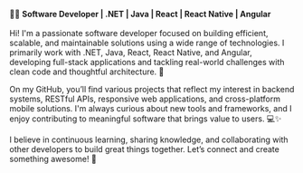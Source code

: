 👨‍💻 **Software Developer | .NET | Java | React | React Native | Angular**  
<br>
Hi! I'm a passionate software developer focused on building efficient, scalable, and maintainable solutions using a wide range of technologies. I primarily work with .NET, Java, React, React Native, and Angular, developing full-stack applications and tackling real-world challenges with clean code and thoughtful architecture. 🚀

On my GitHub, you’ll find various projects that reflect my interest in backend systems, RESTful APIs, responsive web applications, and cross-platform mobile solutions. I'm always curious about new tools and frameworks, and I enjoy contributing to meaningful software that brings value to users. 💻✨

I believe in continuous learning, sharing knowledge, and collaborating with other developers to build great things together. Let’s connect and create something awesome! 🤝
